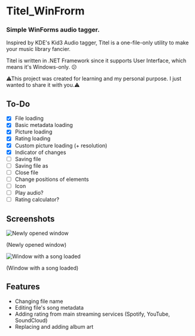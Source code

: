 # Titel_WinFrorm

### Simple WinForms audio tagger.

Inspired by KDE's Kid3 Audio tagger, Titel is a one-file-only utility to make your music library fancier.

Titel is written in .NET Framework since it supports User Interface, which means it's Windows-only. 😕

⚠This project was created for learning and my personal purpose. I just wanted to share it with you.⚠

## To-Do

* [x] File loading
* [x] Basic metadata loading
* [x] Picture loading
* [x] Rating loading
* [x] Custom picture loading (+ resolution)
* [x] Indicator of changes
* [ ] Saving file
* [ ] Saving file as
* [ ] Close file
* [ ] Change positions of elements
* [ ] Icon
* [ ] Play audio?
* [ ] Rating calculator?

## Screenshots

![Newly opened window](https://github.com/pisekpiskovec/Titel_WinFrorm/blob/master/Titel%20(WinFrorm)/readme_resources/titel_new_window.png)

(Newly opened window)

![Window with a song loaded](https://github.com/pisekpiskovec/Titel_WinFrorm/blob/master/Titel%20(WinFrorm)/readme_resources/audio_loaded_unchanged.png)

(Window with a song loaded)

## Features

* Changing file name
* Editing file's song metadata
* Adding rating from main streaming services (Spotify, YouTube, SoundCloud)
* Replacing and adding album art
